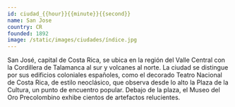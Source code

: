```yaml
---
id: ciudad_{{hour}}{{minute}}{{second}}
name: San Jose
country: CR
founded: 1892
image: /static/images/ciudades/índice.jpg
---
```

<!--StartFragment-->

San José, capital de Costa Rica, se ubica en la región del Valle Central con la Cordillera de Talamanca al sur y volcanes al norte. La ciudad se distingue por sus edificios coloniales españoles, como el decorado Teatro Nacional de Costa Rica, de estilo neoclásico, que observa desde lo alto la Plaza de la Cultura, un punto de encuentro popular. Debajo de la plaza, el Museo del Oro Precolombino exhibe cientos de artefactos relucientes.

<!--EndFragment-->